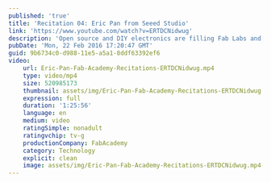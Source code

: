 ```yaml
---
published: 'true'
title: 'Recitation 04: Eric Pan from Seeed Studio'
link: 'https://www.youtube.com/watch?v=ERTDCNidwug'
description: 'Open source and DIY electronics are filling Fab Labs and maker spaces with new tools for incredible creations. How can we design tools to change how people make things? How to scale DIY electronics to millions of users?'
pubDate: 'Mon, 22 Feb 2016 17:20:47 GMT'
guid: 9b6734c0-d988-11e5-a5a1-8ddf63392ef6
video:
    url: Eric-Pan-Fab-Academy-Recitations-ERTDCNidwug.mp4
    type: video/mp4
    size: 520985173
    thumbnail: assets/img/Eric-Pan-Fab-Academy-Recitations-ERTDCNidwug.mp4-thumbnail.jpg
    expression: full
    duration: '1:25:56'
    language: en
    medium: video
    ratingSimple: nonadult
    ratingvchip: tv-g
    productionCompany: FabAcademy
    category: Technology
    explicit: clean
    image: assets/img/Eric-Pan-Fab-Academy-Recitations-ERTDCNidwug.mp4-thumbnail.jpg
---
```

